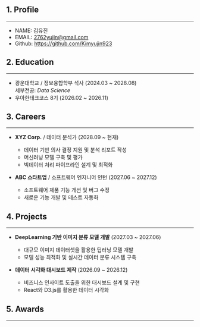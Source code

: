 ## 1. Profile
----
- NAME: 김유진
- EMAIL: 2762yujin@gmail.com
- Github: <https://github.com/Kimyujin923>

## 2. Education
----
- 광운대학교 / 정보융합학부 석사 (2024.03 ~ 2028.08)  
    세부전공: _Data Science_
- 우아한테크코스 8기 (2026.02 ~ 2026.11)

## 3. Careers
----
- **XYZ Corp.** / 데이터 분석가 (2028.09 ~ 현재)  
    - 데이터 기반 의사 결정 지원 및 분석 리포트 작성  
    - 머신러닝 모델 구축 및 평가  
    - 빅데이터 처리 파이프라인 설계 및 최적화

- **ABC 스타트업** / 소프트웨어 엔지니어 인턴 (2027.06 ~ 2027.12)  
    - 소프트웨어 제품 기능 개선 및 버그 수정  
    - 새로운 기능 개발 및 테스트 자동화  

## 4. Projects
----
- **DeepLearning 기반 이미지 분류 모델 개발** (2027.03 ~ 2027.06)  
    - 대규모 이미지 데이터셋을 활용한 딥러닝 모델 개발  
    - 모델 성능 최적화 및 실시간 데이터 분류 시스템 구축  

- **데이터 시각화 대시보드 제작** (2026.09 ~ 2026.12)  
    - 비즈니스 인사이트 도출을 위한 대시보드 설계 및 구현  
    - React와 D3.js를 활용한 데이터 시각화  

## 5. Awards
----
